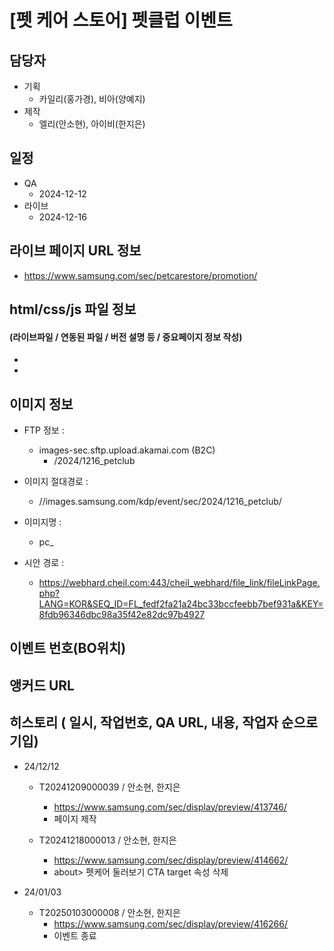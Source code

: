 # [펫 케어 스토어] 펫클럽 이벤트

## 담당자

+ 기획
    - 카일리(홍가경), 비아(양예지)
+ 제작
    - 엘리(안소현), 아이비(한지은)



## 일정

+ QA
    - 2024-12-12
+ 라이브
    - 2024-12-16



##  라이브 페이지 URL 정보

+ https://www.samsung.com/sec/petcarestore/promotion/



## html/css/js 파일 정보
#### (라이브파일 / 연동된 파일 / 버전 설명 등 / 중요페이지 정보 작성)
- 
- 



## 이미지 정보
- FTP 정보 : 
  - images-sec.sftp.upload.akamai.com (B2C)
    - /2024/1216_petclub
- 이미지 절대경로 : 
  - //images.samsung.com/kdp/event/sec/2024/1216_petclub/
- 이미지명 : 
  - pc_

- 시안 경로 :
  - https://webhard.cheil.com:443/cheil_webhard/file_link/fileLinkPage.php?LANG=KOR&SEQ_ID=FL_fedf2fa21a24bc33bccfeebb7bef931a&KEY=8fdb96346dbc98a35f42e82dc97b4927



## 이벤트 번호(BO위치)



## 앵커드 URL



## 히스토리 ( 일시, 작업번호, QA URL, 내용, 작업자 순으로 기입)
+ 24/12/12
  - T20241209000039 / 안소현, 한지은
    - https://www.samsung.com/sec/display/preview/413746/
    - 페이지 제작
  
  - T20241218000013 / 안소현, 한지은
    - https://www.samsung.com/sec/display/preview/414662/
    - about> 펫케어 둘러보기 CTA target 속성 삭제
  
+ 24/01/03
  - T20250103000008 / 안소현, 한지은
    - https://www.samsung.com/sec/display/preview/416266/
    - 이벤트 종료